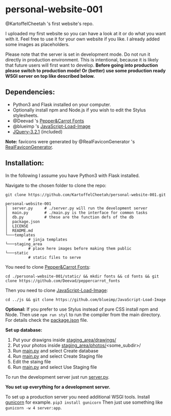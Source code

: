 # personal-website-001
@KartoffelCheetah 's first website's repo.

I uploaded my first website so you can have a look at it or do what you want with it.
Feel free to use it for your own website if you like. I already added some images as placeholders.

Please note that the server is set in development mode. Do not run it directly in production environment. This is intentional, because it is likely that future users will first want to develop.
**Before going into production please switch to production mode! Or (better) use some production ready WSGI server on top like described below.**

## Dependencies:

- Python3 and Flask installed on your computer.
- Optionally install npm and Node.js if you wish to edit the Stylus stylesheets.
- @Deevad 's [Pepper&Carrot Fonts](https://github.com/Deevad/peppercarrot_fonts)
- @blueimp 's [JavaScript-Load-Image](https://github.com/blueimp/JavaScript-Load-Image)
- [JQuery-3.2.1](http://jquery.com/) (included)

**Note:** favicons were generated by @RealFaviconGenerator 's [RealFaviconGenerator](https://realfavicongenerator.net/).

## Installation:

In the following I assume you have Python3 with Flask installed.

Navigate to the chosen folder to clone the repo:

```git clone https://github.com/KartoffelCheetah/personal-website-001.git```

```
personal-website-001
│  server.py     # ./server.py will run the development server
│  main.py       # ./main.py is the interface for common tasks
│  db.py         # these are the function defs of the db
│  package.json
│  LICENSE
│  README.md
└───templates
          # jinja templates
└───staging_area
          # place here images before making them public
└───static
          # static files to serve
```

You need to clone [Pepper&Carrot Fonts](https://github.com/Deevad/peppercarrot_fonts):

```cd ./personal-website-001/static/ && mkdir fonts && cd fonts && git clone https://github.com/Deevad/peppercarrot_fonts```

 Then you need to clone [JavaScript-Load-Image](https://github.com/blueimp/JavaScript-Load-Image):
 
 ```cd ../js && git clone https://github.com/blueimp/JavaScript-Load-Image```
 
**Optional:**
If you prefer to use Stylus instead of pure CSS install npm and Node.
Then use `npm run styl` to run the compiler from the main directory. For details check the [package.json](./package.json) file.

**Set up database:**
1. Put your drawigns inside [staging_area/drawings/](./staging_area/drawings)
2. Put your photos inside [staging_area/photos/](./staging_area/photos/)<some_subdir>/
3. Run [main.py](./main.py) and select Create database
4. Run [main.py](./main.py) and select Create Staging file
5. Edit the staing file
6. Run [main.py](./main.py) and select Use Staging file

To run the development server just run [server.py](./server.py).

**You set up everything for a development server.**

To set up a production server you need additional WSGI tools.
Install [gunicorn](http://gunicorn.org/) for example.
```pip3 install gunicorn```
Then just use something like ```gunicorn -w 4 server:app```.
